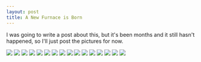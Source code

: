 ```yaml
---
layout: post
title: A New Furnace is Born 
---
```

I was going to write a post about this, but it's been months and it still hasn't happened, so I'll just post the pictures for now.

![][0]
![][1]
![][2]
![][3]
![][4]
![][5]
![][6]
![][7]
![][8]
![][9]
![][10]
![][11]
![][12]
![][13]
![][14]
![][15]

[0]: /images/DSC_0001.JPG
[1]: /images/DSC_0004.JPG
[2]: /images/DSC_0005.JPG
[3]: /images/DSC_0006.JPG
[4]: /images/DSC_0010.JPG
[5]: /images/DSC_0011.JPG
[6]: /images/DSC_0018.JPG
[7]: /images/DSC_0025.JPG
[8]: /images/DSC_0028.JPG
[9]: /images/DSC_0029.JPG
[10]: /images/DSC_0030.JPG
[11]: /images/DSC_0031.JPG
[12]: /images/DSC_0032.JPG
[13]: /images/DSC_0033.JPG
[14]: /images/DSC_0034.JPG
[15]: /images/DSC_0035.JPG